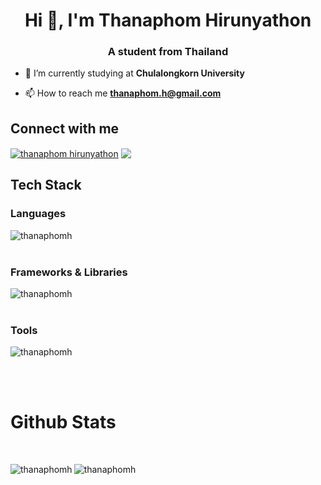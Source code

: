 <h1 align="center">Hi 👋, I'm Thanaphom Hirunyathon</h1>
<h3 align="center">A student from Thailand</h3>

-   🌱 I’m currently studying at **Chulalongkorn University**

-   📫 How to reach me **thanaphom.h@gmail.com**

<h2 align="left">Connect with me</h2>
<p align="left">

<a href="https://linkedin.com/in/thanaphom hirunyathon" target="blank"><img align="center" src="https://img.shields.io/badge/LinkedIn-0A66C2?style=for-the-badge&logo=linkedin&logoColor=white" alt="thanaphom hirunyathon"/></a>
<a href="mailto:thanaphom.h@gmail.com"><img align="center" src="https://img.shields.io/badge/Gmail-bc543d.svg?style=for-the-badge&logo=gmail&logoColor=white"/> </a> 
<!--
<a href="https://fb.com/ธนภูมิ หิรัณยธร" target="blank"><img align="center" src="https://raw.githubusercontent.com/rahuldkjain/github-profile-readme-generator/master/src/images/icons/Social/facebook.svg" alt="ธนภูมิ หิรัณยธร" width=48 height=48/></a>
<a href="https://instagram.com/tnpm.don" target="blank"><img align="center" src="https://skillicons.dev/icons?i=instagram&theme=dark" alt="tnpm.don"/></a>
</p> -->

<h2 align="left">Tech Stack</h2>

<p>
  <h3 align="left">Languages</h3>
  <img align="left" src="https://skillicons.dev/icons?i=html,css,js,ts,py,java,scala,go,c,cpp&theme=dark" alt="thanaphomh" />
  <br/> <br/>
</p>

<p>
  <h3 align="left">Frameworks & Libraries</h3>
  <img align="left" src="https://skillicons.dev/icons?i=react,nextjs,svelte,flutter,tailwind,express,nestjs,prisma,selenium,fastapi&theme=dark" alt="thanaphomh" />
  <br/> <br/>
</p>

<p>
  <h3 align="left">Tools</h3>
  <img align="left" src="https://skillicons.dev/icons?i=pnpm,figma,firebase,nginx,postman,rabbitmq,mongodb,aws&theme=dark" alt="thanaphomh" />
  <br/> <br/>
</p>


<!-- <p align="left"> 
  <a href="https://www.cprogramming.com/" target="_blank" rel="noreferrer"> <img src="https://raw.githubusercontent.com/devicons/devicon/master/icons/c/c-original.svg" alt="c" width="40" height="40"/> </a>
  <a href="https://www.w3schools.com/cpp/" target="_blank" rel="noreferrer"> <img src="https://raw.githubusercontent.com/devicons/devicon/master/icons/cplusplus/cplusplus-original.svg" alt="cplusplus" width="40" height="40"/> </a>
  <a href="https://www.w3.org/html/" target="_blank" rel="noreferrer"> <img src="https://raw.githubusercontent.com/devicons/devicon/master/icons/html5/html5-original-wordmark.svg" alt="html5" width="40" height="40"/> </a>
  <a href="https://www.w3schools.com/css/" target="_blank" rel="noreferrer"> <img src="https://raw.githubusercontent.com/devicons/devicon/master/icons/css3/css3-original-wordmark.svg" alt="css3" width="40" height="40"/> </a>
  <a href="https://dart.dev" target="_blank" rel="noreferrer"> <img src="https://www.vectorlogo.zone/logos/dartlang/dartlang-icon.svg" alt="dart" width="40" height="40"/> </a>
  <a href="https://www.java.com" target="_blank" rel="noreferrer"> <img src="https://raw.githubusercontent.com/devicons/devicon/master/icons/java/java-original.svg" alt="java" width="40" height="40"/> </a>
  <a href="https://developer.mozilla.org/en-US/docs/Web/JavaScript" target="_blank" rel="noreferrer"> <img src="https://raw.githubusercontent.com/devicons/devicon/master/icons/javascript/javascript-original.svg" alt="javascript" width="40" height="40"/> </a>
  <a href="https://www.typescriptlang.org/" target="_blank" rel="noreferrer"> <img src="https://raw.githubusercontent.com/devicons/devicon/master/icons/typescript/typescript-original.svg" alt="typescript" width="40" height="40"/> </a>
  <a href="https://www.python.org" target="_blank" rel="noreferrer"> <img src="https://raw.githubusercontent.com/devicons/devicon/master/icons/python/python-original.svg" alt="python" width="40" height="40"/> </a>
  <a href="https://www.scala-lang.org" target="_blank" rel="noreferrer"> <img src="https://raw.githubusercontent.com/devicons/devicon/master/icons/scala/scala-original.svg" alt="scala" width="40" height="40"/> </a>
</p> 

<h3 align="left">Framework:</h3>
<p align="left"> 
  <a href="https://nodejs.org" target="_blank" rel="noreferrer"> <img src="https://raw.githubusercontent.com/devicons/devicon/master/icons/nodejs/nodejs-original-wordmark.svg" alt="nodejs" width="40" height="40"/> </a>
  <a href="https://reactjs.org/" target="_blank" rel="noreferrer"> <img src="https://raw.githubusercontent.com/devicons/devicon/master/icons/react/react-original-wordmark.svg" alt="react" width="40" height="40"/> </a>
  <a href="https://nextjs.org/" target="_blank" rel="noreferrer"> <img src="https://cdn.worldvectorlogo.com/logos/nextjs-2.svg" alt="nextjs" width="40" height="40"/> </a>
  <a href="https://svelte.dev" target="_blank" rel="noreferrer"> <img src="https://upload.wikimedia.org/wikipedia/commons/1/1b/Svelte_Logo.svg" alt="svelte" width="40" height="40"/> </a> 
  <a href="https://flutter.dev" target="_blank" rel="noreferrer"> <img src="https://www.vectorlogo.zone/logos/flutterio/flutterio-icon.svg" alt="flutter" width="40" height="40"/> </a>
  <a href="https://tailwindcss.com/" target="_blank" rel="noreferrer"> <img src="https://www.vectorlogo.zone/logos/tailwindcss/tailwindcss-icon.svg" alt="tailwind" width="40" height="40"/> </a> 
  <a href="https://expressjs.com" target="_blank" rel="noreferrer"> <img src="https://raw.githubusercontent.com/devicons/devicon/master/icons/express/express-original-wordmark.svg" alt="express" width="40" height="40"/> </a>
  <a href="https://nestjs.com/" target="_blank" rel="noreferrer"> <img src="https://raw.githubusercontent.com/devicons/devicon/master/icons/nestjs/nestjs-plain.svg" alt="nestjs" width="40" height="40"/> </a>
</p>

<h3 align="left">Tools:</h3>
<p align="left">
  <a href="https://www.arduino.cc/" target="_blank" rel="noreferrer"> <img src="https://cdn.worldvectorlogo.com/logos/arduino-1.svg" alt="arduino" width="40" height="40"/> </a>    <a href="https://www.docker.com/" target="_blank" rel="noreferrer"> <img src="https://raw.githubusercontent.com/devicons/devicon/master/icons/docker/docker-original-wordmark.svg" alt="docker" width="40" height="40"/> </a>  <a href="https://www.figma.com/" target="_blank" rel="noreferrer"> <img src="https://www.vectorlogo.zone/logos/figma/figma-icon.svg" alt="figma" width="40" height="40"/> </a>  <a href="https://git-scm.com/" target="_blank" rel="noreferrer"> <img src="https://www.vectorlogo.zone/logos/git-scm/git-scm-icon.svg" alt="git" width="40" height="40"/> </a>    <a href="https://www.mongodb.com/" target="_blank" rel="noreferrer"> <img src="https://raw.githubusercontent.com/devicons/devicon/master/icons/mongodb/mongodb-original-wordmark.svg" alt="mongodb" width="40" height="40"/> </a>    <a href="https://www.rabbitmq.com" target="_blank" rel="noreferrer"> <img src="https://www.vectorlogo.zone/logos/rabbitmq/rabbitmq-icon.svg" alt="rabbitMQ" width="40" height="40"/> </a>   <a href="https://www.selenium.dev" target="_blank" rel="noreferrer"> <img src="https://raw.githubusercontent.com/detain/svg-logos/780f25886640cef088af994181646db2f6b1a3f8/svg/selenium-logo.svg" alt="selenium" width="40" height="40"/> </a> 
</p> -->

<br />

<h1>Github Stats</h1>

<br />

<p>
  <img align="left" src="https://github-readme-stats.vercel.app/api/top-langs?username=thanaphomh&show_icons=true&theme=dark&locale=en&layout=compact" alt="thanaphomh" />
  <img align="center" src="https://github-readme-stats.vercel.app/api?username=thanaphomh&show_icons=true&theme=dark&locale=en" alt="thanaphomh" />
</p>



